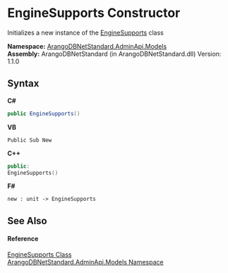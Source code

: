 # EngineSupports Constructor 
 

Initializes a new instance of the <a href="b84623f1-d7e5-757c-5027-b4327d2c5efb">EngineSupports</a> class

**Namespace:**&nbsp;<a href="09a5369e-c1cb-35e0-2a36-7817d39ab37d">ArangoDBNetStandard.AdminApi.Models</a><br />**Assembly:**&nbsp;ArangoDBNetStandard (in ArangoDBNetStandard.dll) Version: 1.1.0

## Syntax

**C#**<br />
``` C#
public EngineSupports()
```

**VB**<br />
``` VB
Public Sub New
```

**C++**<br />
``` C++
public:
EngineSupports()
```

**F#**<br />
``` F#
new : unit -> EngineSupports
```


## See Also


#### Reference
<a href="b84623f1-d7e5-757c-5027-b4327d2c5efb">EngineSupports Class</a><br /><a href="09a5369e-c1cb-35e0-2a36-7817d39ab37d">ArangoDBNetStandard.AdminApi.Models Namespace</a><br />